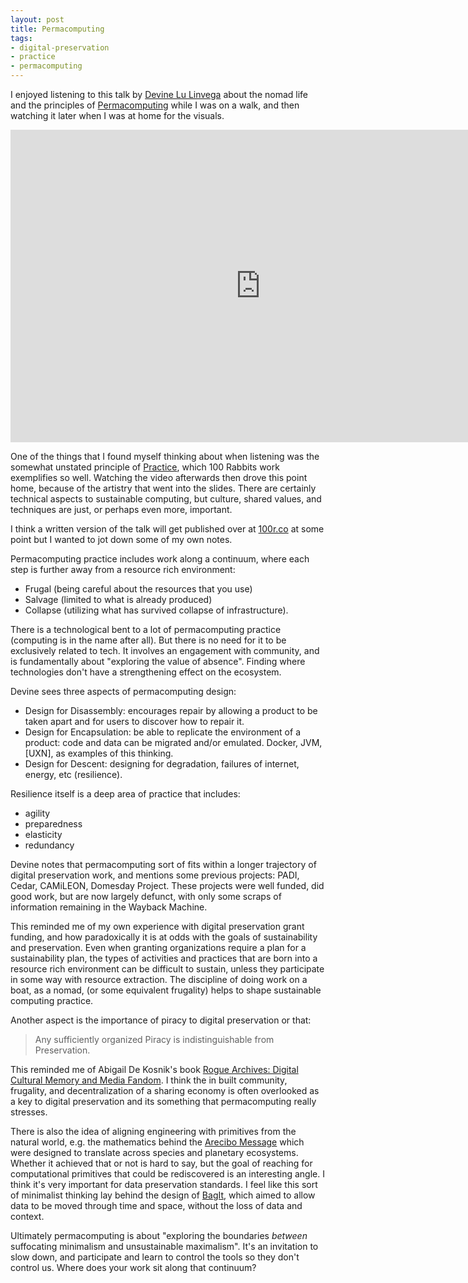 ```yaml
---
layout: post
title: Permacomputing
tags:
- digital-preservation
- practice
- permacomputing
---
```


I enjoyed listening to this talk by [Devine Lu Linvega] about the nomad life and the principles of [Permacomputing] while I was on a walk, and then watching it later when I was at home for the visuals.

<iframe width="800" height="500" src="https://www.youtube.com/embed/BNYxAdjl1f0?si=EKH2ejbDFNkZy-uP" title="YouTube video player" frameborder="0" allow="accelerometer; autoplay; clipboard-write; encrypted-media; gyroscope; picture-in-picture; web-share" referrerpolicy="strict-origin-when-cross-origin" allowfullscreen></iframe>

One of the things that I found myself thinking about when listening was the somewhat unstated principle of [Practice](https://inkdroid.org/tag/practice/), which 100 Rabbits work exemplifies so well. Watching the video afterwards then drove this point home, because of the artistry that went into the slides. There are certainly technical aspects to sustainable computing, but culture, shared values, and techniques are just, or perhaps even more, important.

I think a written version of the talk will get published over at [100r.co](https://100r.co/site/log.html) at some point but I wanted to jot down some of my own notes.

Permacomputing practice includes work along a continuum, where each step is further away from a resource rich environment:

* Frugal (being careful about the resources that you use)
* Salvage (limited to what is already produced)
* Collapse (utilizing what has survived collapse of infrastructure).

There is a technological bent to a lot of permacomputing practice (computing is in the name after all). But there is no need for it to be exclusively related to tech. It involves an engagement with community, and is fundamentally about "exploring the value of absence". Finding where technologies don't have a strengthening effect on the ecosystem. 

Devine sees three aspects of permacomputing design:

* Design for Disassembly: encourages repair by allowing a product to be taken apart and for users to discover how to repair it.
* Design for Encapsulation: be able to replicate the environment of a product: code and data can be migrated and/or emulated. Docker, JVM, [UXN], as examples of this thinking.
* Design for Descent: designing for degradation, failures of internet, energy, etc (resilience).

Resilience itself is a deep area of practice that includes:
- agility
- preparedness
- elasticity
- redundancy

Devine notes that permacomputing sort of fits within a longer trajectory of digital preservation work, and mentions some previous projects: PADI, Cedar, CAMiLEON, Domesday Project. These projects were well funded, did good work, but are now largely defunct, with only some scraps of information remaining in the Wayback Machine.

This reminded me of my own experience with digital preservation grant funding, and how paradoxically it is at odds with the goals of sustainability and preservation. Even when granting organizations require a plan for a sustainability plan, the types of activities and practices that are born into a resource rich environment can be difficult to sustain, unless they participate in some way with resource extraction. The discipline of doing work on a boat, as a nomad, (or some equivalent frugality) helps to shape sustainable computing practice.

Another aspect is the importance of piracy to digital preservation or that:

> Any sufficiently organized Piracy is indistinguishable from Preservation.

This reminded me of Abigail De Kosnik's book [Rogue Archives: Digital Cultural Memory and Media Fandom](https://direct.mit.edu/books/monograph/4087/Rogue-ArchivesDigital-Cultural-Memory-and-Media). I think the in built community, frugality, and decentralization of a sharing economy is often overlooked as a key to digital preservation and its something that permacomputing really stresses.

There is also the idea of aligning engineering with primitives from the natural world, e.g. the mathematics behind the [Arecibo Message](https://en.wikipedia.org/wiki/Arecibo_message) which were designed to translate across species and planetary ecosystems. Whether it achieved that or not is hard to say, but the goal of reaching for computational primitives that could be rediscovered is an interesting angle. I think it's very important for data preservation standards. I feel like this sort of minimalist thinking lay behind the design of [BagIt], which aimed to allow data to be moved through time and space, without the loss of data and context.

Ultimately permacomputing is about "exploring the boundaries *between* suffocating minimalism and unsustainable maximalism". It's an invitation to slow down, and participate and learn to control the tools so they don't control us. Where does your work sit along that continuum?

[Permacomputing]: https://permacomputing.net/
[Devine Lu Linvega]: https://en.wikipedia.org/wiki/Hundred_Rabbits
[BagIt]: https://en.wikipedia.org/wiki/BagIt

